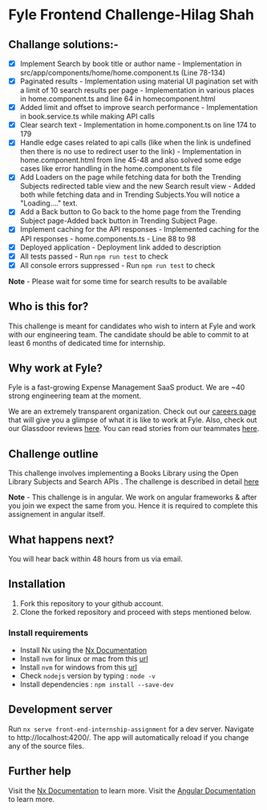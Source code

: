 # Fyle Frontend Challenge-Hilag Shah

## Challange solutions:-

* [X] Implement Search by book title or author name - Implementation in src/app/components/home/home.component.ts (Line 78-134)
* [X] Paginated results - Implementation using material UI pagination set with a limit of 10 search results per page - Implementation in various places in home.component.ts and line 64 in homecomponent.html
* [X] Added limit and offset to improve search performance - Implementation in book.service.ts while making API calls
* [X] Clear search text - Implementation in home.component.ts on line 174 to 179
* [X] Handle edge cases related to api calls (like when the link is undefined then there is no use to redirect user to the link) - Implementation in home.component.html from line 45-48 and also solved some edge cases like error handling in the home.component.ts file
* [X] Add Loaders on the page while fetching data for both the Trending Subjects redirected table view and the new Search result view - Added both while fetching data and in Trending Subjects.You will notice a "Loading...." text.
* [X] Add a Back button to Go back to the home page from the Trending Subject page-Added back button in Trending Subject Page.
* [X] Implement caching for the API responses - Implemented caching for the API responses - home.components.ts - Line 88 to 98
* [X] Deployed application - Deployment link added to description
* [X] All tests passed - Run `npm run test` to check
* [X] All console errors suppressed - Run `npm run test` to check

__Note__ - Please wait for some time for search results to be available

## Who is this for?

This challenge is meant for candidates who wish to intern at Fyle and work with our engineering team. The candidate should be able to commit to at least 6 months of dedicated time for internship.

## Why work at Fyle?

Fyle is a fast-growing Expense Management SaaS product. We are ~40 strong engineering team at the moment. 

We are an extremely transparent organization. Check out our [careers page](https://careers.fylehq.com) that will give you a glimpse of what it is like to work at Fyle. Also, check out our Glassdoor reviews [here](https://www.glassdoor.co.in/Reviews/Fyle-Reviews-E1723235.htm). You can read stories from our teammates [here](https://stories.fylehq.com).

## Challenge outline

This challenge involves implementing a Books Library using the Open Library Subjects and Search APIs . The challenge is described in detail [here](./Application.md)

__Note__ - This challenge is in angular. We work on angular frameworks & after you join we expect the same from you. Hence it is required to complete this assignement in angular itself.

## What happens next?

You will hear back within 48 hours from us via email.

## Installation

1. Fork this repository to your github account.
2. Clone the forked repository and proceed with steps mentioned below.

### Install requirements
* Install Nx using the [Nx Documentation](https://nx.dev)
* Install `nvm` for linux or mac from this [url](https://github.com/creationix/nvm#installation-and-update)
* Install `nvm` for windows from this [url](https://github.com/coreybutler/nvm-windows/releases)
* Check `nodejs` version by typing : `node -v`
* Install dependencies : `npm install --save-dev`

## Development server

Run `nx serve front-end-internship-assignment` for a dev server. Navigate to http://localhost:4200/. The app will automatically reload if you change any of the source files.

## Further help

Visit the [Nx Documentation](https://nx.dev) to learn more.
Visit the [Angular Documentation](https://angular.io/guide/styleguide) to learn more.